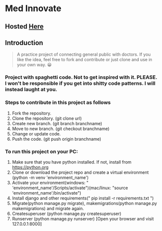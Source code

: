 # Med Innovate 
## Hosted <a target=" " href="https://med.awebisam.com">Here</a> 

## Introduction

> A practice project of connecting general public with doctors.
> If you like the idea, feel free to fork and contribute or just clone and use in your own way. 😀

<h3 style="text-color:red;">Project with spaghetti code. Not to get inspired with it. PLEASE. I won't be responsible if you get into shitty code patterns. I will instead laught at you.
</h3>

### Steps to contribute in this project as follows
1. Fork the repository.
2. Clone the repository. (git clone url)
3. Create new branch. (git branch branchname)
4. Move to new branch. (git checkout branchname)
5. Change or update code.
6. Push the code. (git push origin branchname) 

### To run this project on your PC:
1. Make sure that you have python installed. If not, install from https://python.org
2. Clone or download the project repo and create a virtual environment (python -m venv 'environment_name')
3. Activate your environment(windows: " 'environment_name'/Scripts/activate")(mac/linux: "source 'environment_name'/bin/activate") 
4. Install django and other requirements(" pip install -r requirements.txt ")
5. Migrate(python manage.py migrate), makemigrations(python manage.py makemigrations) and migrate again.
6. Createsuperuser (python manage.py createsuperuser)
7. Runserver (python manage.py runserver) [Open your browser and visit 127.0.0.1:8000]
